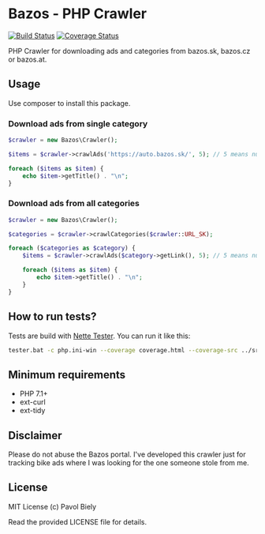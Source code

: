 # Bazos - PHP Crawler
[![Build Status](https://travis-ci.org/pavolbiely/bazos-crawler.svg?branch=master)](https://travis-ci.org/pavolbiely/bazos-crawler)
[![Coverage Status](https://coveralls.io/repos/github/pavolbiely/bazos-crawler/badge.svg?branch=master)](https://coveralls.io/github/pavolbiely/bazos-crawler?branch=master)

PHP Crawler for downloading ads and categories from bazos.sk, bazos.cz or bazos.at.

## Usage

Use composer to install this package.

### Download ads from single category
```php
$crawler = new Bazos\Crawler();

$items = $crawler->crawlAds('https://auto.bazos.sk/', 5); // 5 means number of pages to parse, default is 1

foreach ($items as $item) {
    echo $item->getTitle() . "\n";
}
```

### Download ads from all categories
```php
$crawler = new Bazos\Crawler();

$categories = $crawler->crawlCategories($crawler::URL_SK);

foreach ($categories as $category) {
	$items = $crawler->crawlAds($category->getLink(), 5); // 5 means number of pages to parse, default is 1

	foreach ($items as $item) {
	    echo $item->getTitle() . "\n";
	}
}
```

## How to run tests?
Tests are build with [Nette Tester](https://tester.nette.org/). You can run it like this:
```bash
tester.bat -c php.ini-win --coverage coverage.html --coverage-src ../src
```

## Minimum requirements
- PHP 7.1+
- ext-curl
- ext-tidy

## Disclaimer
Please do not abuse the Bazos portal. I've developed this crawler just for tracking bike ads where I was looking for the one someone stole from me.

## License
MIT License (c) Pavol Biely

Read the provided LICENSE file for details.

